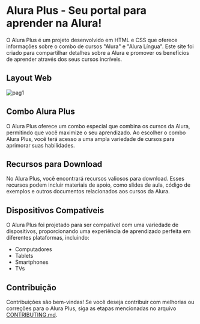 # Alura Plus - Seu portal para aprender na Alura!

O Alura Plus é um projeto desenvolvido em HTML e CSS que oferece informações sobre o combo de cursos "Alura" e "Alura Língua". Este site foi criado para compartilhar detalhes sobre a Alura e promover os benefícios de aprender através dos seus cursos incríveis.

## Layout Web

![pag1](https://github.com/ksantanac/aluraplus/assets/127277943/dafabf39-66e9-4d73-9b1c-14e38e247aaf)



## Combo Alura Plus

O Alura Plus oferece um combo especial que combina os cursos da Alura, permitindo que você maximize o seu aprendizado. Ao escolher o combo Alura Plus, você terá acesso a uma ampla variedade de cursos para aprimorar suas habilidades.

## Recursos para Download

No Alura Plus, você encontrará recursos valiosos para download. Esses recursos podem incluir materiais de apoio, como slides de aula, código de exemplos e outros documentos relacionados aos cursos da Alura.

## Dispositivos Compatíveis

O Alura Plus foi projetado para ser compatível com uma variedade de dispositivos, proporcionando uma experiência de aprendizado perfeita em diferentes plataformas, incluindo:

- Computadores
- Tablets
- Smartphones
- TVs

## Contribuição

Contribuições são bem-vindas! Se você deseja contribuir com melhorias ou correções para o Alura Plus, siga as etapas mencionadas no arquivo [CONTRIBUTING.md](CONTRIBUTING.md).

